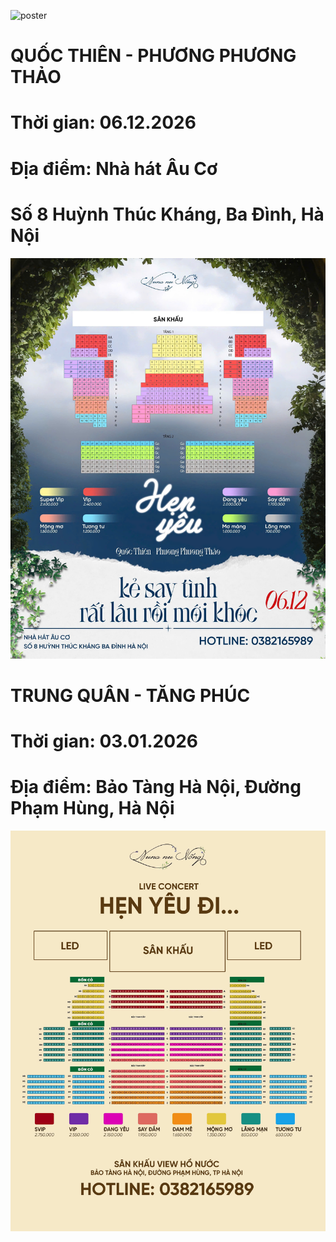 ![poster](./poster.png)
# QUỐC THIÊN - PHƯƠNG PHƯƠNG THẢO
# Thời gian: 06.12.2026
# Địa điểm: Nhà hát Âu Cơ
# Số 8 Huỳnh Thúc Kháng, Ba Đình, Hà Nội
![sodosankhau](./henyeu1.jpg)
# TRUNG QUÂN - TĂNG PHÚC
# Thời gian: 03.01.2026
# Địa điểm: Bảo Tàng Hà Nội, Đường Phạm Hùng, Hà Nội
![sodosankhau](./henyeudi.jpg)
